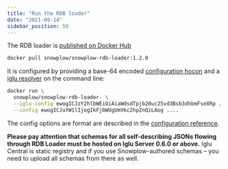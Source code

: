 ```yaml
---
title: "Run the RDB loader"
date: "2021-09-14"
sidebar_position: 50
---
```


The RDB loader is [published on Docker Hub](https://hub.docker.com/repository/docker/snowplow/snowplow-rdb-loader)

```bash
docker pull snowplow/snowplow-rdb-loader:1.2.0
```

It is configured by providing a base-64 encoded [configuration hocon](/docs/api-reference/loaders-storage-targets/snowplow-rdb-loader/previous-versions/snowplow-rdb-loader/configuration-reference/index.md) and a [iglu resolver](/docs/api-reference/iglu/iglu-resolver/index.md) on the command line:

```bash
docker run \
  snowplow/snowplow-rdb-loader- \
  --iglu-config ewogICJzY2hlbWEiOiAiaWdsdTpjb20uc25vd3Bsb3dhbmFseXRp .... \
  --config ewogICJuYW1lIjogIkFjbWUgUmVkc2hpZnQiLAog ....
```

The config options are format are described in the [configuration reference](/docs/api-reference/loaders-storage-targets/snowplow-rdb-loader/previous-versions/snowplow-rdb-loader/configuration-reference/index.md).

**Please pay attention that schemas for all self-describing JSONs flowing through RDB Loader must be hosted on Iglu Server 0.6.0 or above.** Iglu Central is static registry and if you use Snowplow-authored schemas – you need to upload all schemas from there as well.
